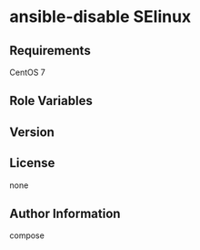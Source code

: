ansible-disable SElinux
=========

Requirements
------------
CentOS 7

Role Variables
--------------

Version
-----------

License
-------
none

Author Information
------------------
compose
